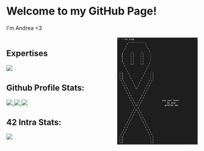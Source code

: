 # Welcome to my GitHub Page! 
<div valign="center">
	I'm Andrea <3
</div>
</br>
<img align="right" src="https://github.com/aFalkons/aFalKons/blob/main/aFalkons.png" width="42%" >

</td></tr></table>

## Expertises
	
<p align="left">
  <a href="https://skillicons.dev">
    <img src="https://skillicons.dev/icons?i=git,c,vim,photoshop,vscode,java,javascript,html,c,css,wordpress,github,arduino,discord,bash&perline=5" />
  </a>
</p>

## Github Profile Stats: 
<td>
	<a href="https://github.com/aFalkons">
		<img src="https://github-readme-stats.vercel.app/api?username=aFalkons&theme=cobalt2&show_icons=true&count_private=true&hide_border=TRUE&hide=contribs,prs&cache_seconds=86400" height="50%" >
	</a> 
</td>
<td>
	<a href="https://github.com/aFalkons?tab=repositories">
		<img src="https://github-readme-stats.vercel.app/api/top-langs/?username=aFalkons&langs_count=5&theme=cobalt2&hide=contribs,prs&cache_seconds=86400&hide_border=TRUE" width="468">
	</a>
	<a href="https://github.com/aFalkons/aFalKons">
                <img src="https://github-readme-stats.vercel.app/api/pin/?username=aFalkons&repo=aFalkons&langs_count=5&theme=cobalt2&hide=contribs,prs&cache_seconds=86400&hide_border=true" width="468" />
	</a>
	</a>
</td>
</tr>

## 42 Intra Stats:
<table><tr>
	<img src= "https://badge42.vercel.app/api/v2/cli07fxlp000608l4caao8o2u/stats?cursusId=21&coalitionId=125&hide_border=TRUE" /></a>
</tr></table>
</div>
